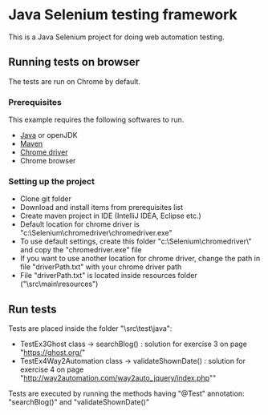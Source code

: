 # Java Selenium testing framework 

This is a Java Selenium project for doing web automation testing.
## Running tests on browser
The tests are run on Chrome by default.

### Prerequisites

This example requires the following softwares to run.
  * [Java](https://www.oracle.com/technetwork/java/javase/downloads/index.html) or openJDK
  * [Maven](https://maven.apache.org/download.cgi)
  * [Chrome driver](https://chromedriver.chromium.org/)
  * Chrome browser

### Setting up the project

* Clone git folder
* Download and install items from prerequisites list
* Create maven project in IDE (IntelliJ IDEA, Eclipse etc.) 
* Default location for chrome driver is "c:\\Selenium\\chromedriver\\chromedriver.exe"
* To use default settings, create this folder "c:\\Selenium\\chromedriver\\" and copy the "chromedriver.exe" file
* If you want to use another location for chrome driver, change the path in file "driverPath.txt" with your chrome driver path
* File "driverPath.txt" is located inside resources folder ("\src\main\resources\")

## Run tests

Tests are placed inside the folder "\src\test\java\":

* TestEx3Ghost class -> searchBlog() : solution for exercise 3 on page "https://ghost.org/"
* TestEx4Way2Automation class -> validateShownDate() : solution for exercise 4 on page "http://way2automation.com/way2auto_jquery/index.php""

Tests are executed by running the methods having "@Test" annotation: "searchBlog()" and "validateShownDate()"
